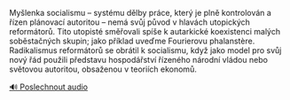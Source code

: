 
Myšlenka socialismu – systému dělby práce, který je plně kontrolován a řízen plánovací autoritou – nemá svůj původ v hlavách utopických reformátorů. Tito utopisté směřovali spíše k autarkické koexistenci malých soběstačných skupin; jako příklad uveďme Fourierovu phalanstère. Radikalismus reformátorů se obrátil k socialismu, když jako model pro svůj nový řád použili představu hospodářství řízeného národní vládou nebo světovou autoritou, obsaženou v teoriích ekonomů.

[🔊 Poslechnout audio](/data/7-paragraphs/audio/chapter_47/para_006-Mylenka-socialismu-systmu-dlby-prce-kter-j.mp3)
